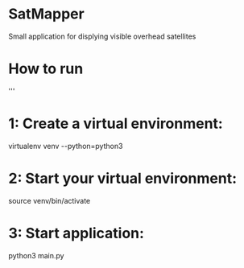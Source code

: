 # SatMapper

Small application for displying visible overhead satellites

# How to run
'''

# 1: Create a virtual environment:
virtualenv venv --python=python3

# 2: Start your virtual environment: 
source venv/bin/activate

# 3: Start application:
python3 main.py
